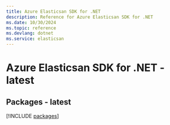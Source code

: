 ```yaml
---
title: Azure Elasticsan SDK for .NET
description: Reference for Azure Elasticsan SDK for .NET
ms.date: 10/30/2024
ms.topic: reference
ms.devlang: dotnet
ms.service: elasticsan
---
```

# Azure Elasticsan SDK for .NET - latest
## Packages - latest
[!INCLUDE [packages](elasticsan-index.md)]